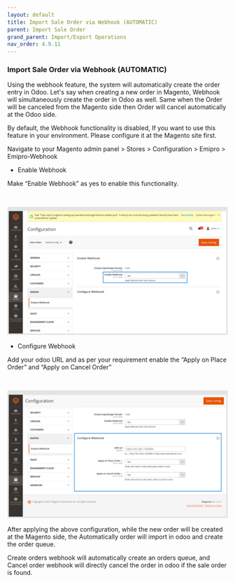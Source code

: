 ```yaml
---
layout: default
title: Import Sale Order via Webhook (AUTOMATIC)
parent: Import Sale Order
grand_parent: Import/Export Operations
nav_order: 4.9.11
---
```


### Import Sale Order via Webhook (AUTOMATIC)



Using the webhook feature, the system will automatically create the order entry in Odoo. Let's say when creating a new order in Magento, Webhook will simultaneously create the order in Odoo as well. Same when the Order will be canceled from the Magento side then Order will cancel automatically at the Odoo side.


By default, the Webhook functionality is disabled, If you want to use this feature in your environment. Please configure it at the Magento site first.


Navigate to your Magento admin panel > Stores > Configuration > Emipro > Emipro-Webhook


* Enable Webhook


Make “Enable Webhook” as yes to enable this functionality.


 


![](./images/4-9-11-1.png)


* Configure Webhook


Add your odoo URL and as per your requirement enable the “Apply on Place Order” and “Apply on Cancel Order”


 


![](./images/4-9-11-2.png)


After applying the above configuration, while the new order will be created at the Magento side, the Automatically order will import in odoo and create the order queue.



Create orders webhook will automatically create an orders queue, and Cancel order webhook will directly cancel the order in odoo if the sale order is found. 




